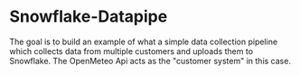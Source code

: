 # Snowflake-Datapipe
The goal is to build an example of what a simple data collection pipeline which collects data from multiple customers and uploads them to Snowflake. The OpenMeteo Api acts as the "customer system" in this case.
